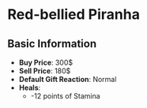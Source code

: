 # Red-bellied Piranha

## Basic Information

- **Buy Price**: 300$
- **Sell Price**: 180$
- **Default Gift Reaction**: Normal
- **Heals**:
  - -12 points of Stamina